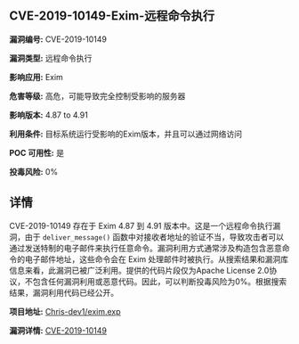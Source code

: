 ## CVE-2019-10149-Exim-远程命令执行

**漏洞编号:** CVE-2019-10149

**漏洞类型:** 远程命令执行

**影响应用:** Exim

**危害等级:** 高危，可能导致完全控制受影响的服务器

**影响版本:** 4.87 to 4.91

**利用条件:** 目标系统运行受影响的Exim版本，并且可以通过网络访问

**POC 可用性:** 是

**投毒风险:** 0%

## 详情

CVE-2019-10149 存在于 Exim 4.87 到 4.91 版本中。这是一个远程命令执行漏洞，由于 `deliver_message()` 函数中对接收者地址的验证不当，导致攻击者可以通过发送特制的电子邮件来执行任意命令。漏洞利用方式通常涉及构造包含恶意命令的电子邮件地址，这些命令会在 Exim 处理邮件时被执行。从搜索结果和漏洞库信息来看，此漏洞已被广泛利用。提供的代码片段仅为Apache License 2.0协议，不包含任何漏洞利用或恶意代码。因此，可以判断投毒风险为0%。根据搜索结果，漏洞利用代码已经公开。

**项目地址:** [Chris-dev1/exim.exp](https://github.com/Chris-dev1/exim.exp)

**漏洞详情:** [CVE-2019-10149](https://nvd.nist.gov/vuln/detail/CVE-2019-10149)